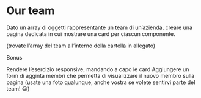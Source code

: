 Our team
===
Dato un array di oggetti rappresentante un team di un’azienda, creare una pagina dedicata  in cui mostrare una card per ciascun componente.

(trovate l’array del team all’interno della cartella in allegato)

Bonus

Rendere l’esercizio responsive, mandando a capo le card
Aggiungere un form di agginta membri che permetta di visualizzare il nuovo membro sulla pagina (usate una foto qualunque, anche vostra se volete sentirvi parte del team! 😀)
